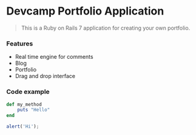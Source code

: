 # Devcamp Portfolio Application

> This is a Ruby on Rails 7 application for creating your own portfolio.

### Features

- Real time engine for comments
- Blog
- Portfolio
- Drag and drop interface

### Code example

```ruby
def my_method
	puts "Hello"
end
```

```javascript
alert('Hi');
```